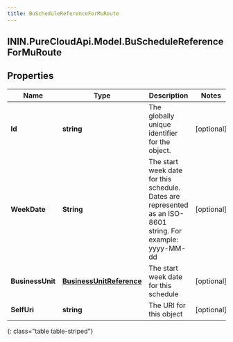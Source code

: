 ```yaml
---
title: BuScheduleReferenceForMuRoute
---
```

## ININ.PureCloudApi.Model.BuScheduleReferenceForMuRoute

## Properties

|Name | Type | Description | Notes|
|------------ | ------------- | ------------- | -------------|
| **Id** | **string** | The globally unique identifier for the object. | [optional] |
| **WeekDate** | **String** | The start week date for this schedule. Dates are represented as an ISO-8601 string. For example: yyyy-MM-dd | [optional] |
| **BusinessUnit** | [**BusinessUnitReference**](BusinessUnitReference.html) | The start week date for this schedule | [optional] |
| **SelfUri** | **string** | The URI for this object | [optional] |
{: class="table table-striped"}


